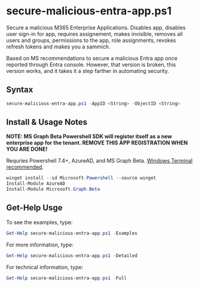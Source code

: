# secure-malicious-entra-app.ps1

Secure a malicious M365 Enterprise Applications. Disables app, disables user sign-in for app, requires assignement, makes invisible, removes all users and groups, permissions to the app, role assignments, revokes refresh tokens and makes you a sammich.

Based on MS recommendations to secure a malicious Entra app once reported through Entra console. However, that version is broken, this version works, and it takes it a step farther in automating security. 

## Syntax
```powershell
secure-malicious-entra-app.ps1 -AppID <String> -ObjectID <String>
```

## Install & Usage Notes

**NOTE: MS Graph Beta Powershell SDK will register itself as a new enterprise app for the tenant. REMOVE THIS APP REGISTRATION WHEN YOU ARE DONE!**

Requries Powershell 7.4+, AzureAD, and MS Graph Beta. [Windows Terminal recommended](https://apps.microsoft.com/detail/9n0dx20hk701?activetab=pivot%3Aoverviewtab&hl=en-us&gl=US). 

```powershell
winget install --id Microsoft.Powershell --source winget
Install-Module AzureAD
Install-Module Microsoft.Graph.Beta
```


## Get-Help Usge

To see the examples, type:
```powershell
Get-Help secure-malicious-entra-app.ps1 -Examples
```  
For more information, type:
```powershell
Get-Help secure-malicious-entra-app.ps1 -Detailed
```
For technical information, type:
```powershell
Get-Help secure-malicious-entra-app.ps1 -Full
```  